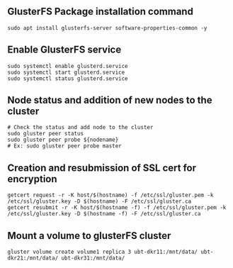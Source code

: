 GlusterFS Package installation command
---
```Shell
sudo apt install glusterfs-server software-properties-common -y
```

Enable GlusterFS service
---
```Shell
sudo systemctl enable glusterd.service
sudo systemctl start glusterd.service
sudo systemctl status glusterd.service
```

Node status and addition of new nodes to the cluster
---
```Shell
# Check the status and add node to the cluster
sudo gluster peer status
sudo gluster peer probe ${nodename}
# Ex: sudo gluster peer probe master
```

Creation and resubmission of SSL cert for encryption
---
```Shell
getcert request -r -K host/$(hostname) -f /etc/ssl/gluster.pem -k /etc/ssl/gluster.key -D $(hostname) -F /etc/ssl/gluster.ca
getcert resubmit -r -K host/$(hostname -f) -f /etc/ssl/gluster.pem -k /etc/ssl/gluster.key -D $(hostname -f) -F /etc/ssl/gluster.ca
```

Mount a volume to glusterFS cluster
---
```Shell
gluster volume create volume1 replica 3 ubt-dkr11:/mnt/data/ ubt-dkr21:/mnt/data/ ubt-dkr31:/mnt/data/
```
